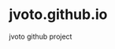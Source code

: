 <head>
<meta name="google-site-verification" content="XTE1mJL4OcJAxFEyUflSHwIhAn9alJlC5Dcfei1Xcz8" />
  
</head>

# jvoto.github.io
jvoto github project

